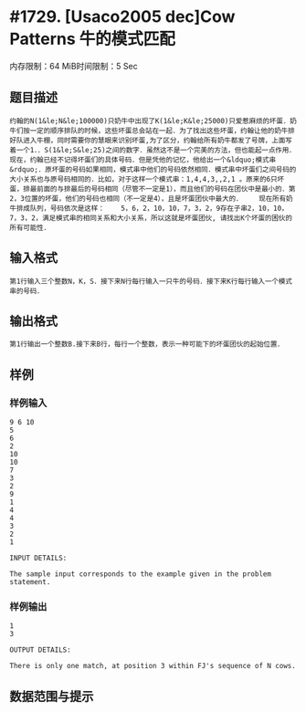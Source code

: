 # #1729. [Usaco2005 dec]Cow Patterns 牛的模式匹配

内存限制：64 MiB时间限制：5 Sec

## 题目描述

    约翰的N(1&le;N&le;100000)只奶牛中出现了K(1&le;K&le;25000)只爱惹麻烦的坏蛋．奶牛们按一定的顺序排队的时候，这些坏蛋总会站在一起．为了找出这些坏蛋，约翰让他的奶牛排好队进入牛棚，同时需要你的慧眼来识别坏蛋,为了区分，约翰给所有奶牛都发了号牌，上面写着一个1．．S(1&le;S&le;25)之间的数字．虽然这不是一个完美的方法，但也能起一点作用．现在，约翰已经不记得坏蛋们的具体号码．但是凭他的记忆，他给出一个&ldquo;模式串&rdquo;．原坏蛋的号码如果相同，模式串中他们的号码依然相同．模式串中坏蛋们之间号码的大小关系也与原号码相同的．比如，对于这样一个模式串：1,4,4,3,,2,1 。原来的6只坏蛋，排最前面的与排最后的号码相同（尽管不一定是1），而且他们的号码在团伙中是最小的．第2，3位置的坏蛋，他们的号码也相同（不一定是4），且是坏蛋团伙中最大的．    现在所有奶牛排成队列，号码依次是这样：    5，6，2，10，10，7，3，2，9存在子串2，10，10，7，3，2，满足模式串的相同关系和大小关系，所以这就是坏蛋团伙, 请找出K个坏蛋的困伙的所有可能性．

## 输入格式

    第1行输入三个整数N，K，S．接下来N行每行输入一只牛的号码．接下来K行每行输入一个模式串的号码．

## 输出格式

 

    第1行输出一个整数B.接下来B行，每行一个整数，表示一种可能下的坏蛋团伙的起始位置．

## 样例

### 样例输入

    
    9 6 10
    5
    6
    2
    10
    10
    7
    3
    2
    9
    1
    4
    4
    3
    2
    1
    
    INPUT DETAILS:
    
    The sample input corresponds to the example given in the problem statement.
    
    
    

### 样例输出

    
    1
    3
    
    OUTPUT DETAILS:
    
    There is only one match, at position 3 within FJ's sequence of N cows.
    

## 数据范围与提示
